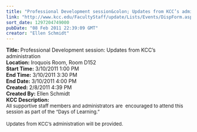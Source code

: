 ```yaml
---
title: "Professional Development session&colon; Updates from KCC’s administration"
link: "http://www.kcc.edu/FacultyStaff/update/Lists/Events/DispForm.aspx?ID=48"
sort_date: 1297204749000
pubDate: "08 Feb 2011 22:39:09 GMT"
creator: "Ellen Schmidt"
---
```


<div><b>Title:</b> Professional Development session: Updates from KCC’s administration</div>
<div><b>Location:</b> Iroquois Room, Room D152</div>
<div><b>Start Time:</b> 3/10/2011 1:00 PM</div>
<div><b>End Time:</b> 3/10/2011 3:30 PM</div>
<div><b>End Date:</b> 3/10/2011 4:00 PM</div>
<div><b>Created:</b> 2/8/2011 4:39 PM</div>
<div><b>Created By:</b> Ellen Schmidt</div>
<div><b>KCC Description:</b> <div class=ExternalClassB3512F8E6F6F45E488E7FE12FCC84294>
<div>
<div id=layer1ID0EAAA style="z-index:1;width:100px;position:absolute;height:100px"><font size=2></font></div>
<div class=ExternalClass3D800B6549B5449D9124242E3431EE65><font size=2>All supportive staff members and administrators are  encouraged to attend this session as part of the “Days of Learning.”</font></div>
<div class=ExternalClass3D800B6549B5449D9124242E3431EE65><font size=2></font> </div><font size=2>Updates from KCC’s administration will be provided.<br></font></div></div></div>
